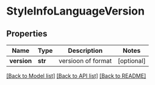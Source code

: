# StyleInfoLanguageVersion

## Properties
Name | Type | Description | Notes
------------ | ------------- | ------------- | -------------
**version** | **str** | versioon of format | [optional] 

[[Back to Model list]](../README.md#documentation-for-models) [[Back to API list]](../README.md#documentation-for-api-endpoints) [[Back to README]](../README.md)


